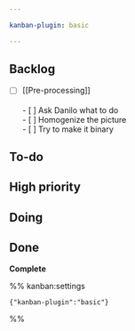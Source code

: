 ```yaml
---

kanban-plugin: basic

---
```


## Backlog

- [ ] [[Pre-processing]]<br><br>- [ ] Ask Danilo what to do<br>- [ ] Homogenize the picture<br>- [ ] Try to make it binary


## To-do



## High priority



## Doing



## Done

**Complete**




%% kanban:settings
```
{"kanban-plugin":"basic"}
```
%%